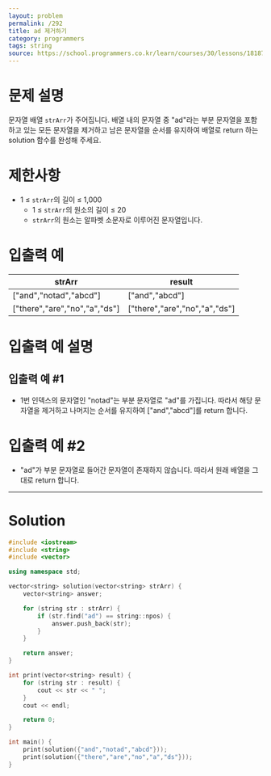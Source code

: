 ```yaml
---
layout: problem
permalink: /292
title: ad 제거하기
category: programmers
tags: string
source: https://school.programmers.co.kr/learn/courses/30/lessons/181870
---
```


# 문제 설명

문자열 배열 `strArr`가 주어집니다. 배열 내의 문자열 중 "ad"라는 부분 문자열을 포함하고 있는 모든 문자열을 제거하고 남은 문자열을 순서를 유지하여 배열로 return 하는 solution 함수를 완성해 주세요.

# 제한사항

- 1 ≤ `strArr`의 길이 ≤ 1,000
    - 1 ≤ `strArr`의 원소의 길이 ≤ 20
    - `strArr`의 원소는 알파벳 소문자로 이루어진 문자열입니다.

# 입출력 예

| strArr | result |
| --- | --- |
| ["and","notad","abcd"] | ["and","abcd"] |
| ["there","are","no","a","ds"] | ["there","are","no","a","ds"] |

# 입출력 예 설명

## 입출력 예 #1

- 1번 인덱스의 문자열인 "notad"는 부분 문자열로 "ad"를 가집니다. 따라서 해당 문자열을 제거하고 나머지는 순서를 유지하여 ["and","abcd"]를 return 합니다.

# 입출력 예 #2

- "ad"가 부분 문자열로 들어간 문자열이 존재하지 않습니다. 따라서 원래 배열을 그대로 return 합니다.

---

# Solution

```cpp
#include <iostream>
#include <string>
#include <vector>

using namespace std;

vector<string> solution(vector<string> strArr) {
    vector<string> answer;

    for (string str : strArr) {
        if (str.find("ad") == string::npos) {
            answer.push_back(str);
        }
    }

    return answer;
}

int print(vector<string> result) {
    for (string str : result) {
        cout << str << " ";
    }
    cout << endl;

    return 0;
}

int main() {
    print(solution({"and","notad","abcd"}));
    print(solution({"there","are","no","a","ds"}));
}
```

